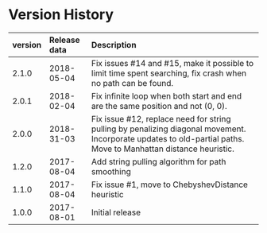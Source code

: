  # Version History
 
 |            version |     Release data | Description |
 |:------------------ |:---------|:----------|
 2.1.0 | 2018-05-04| Fix issues #14 and #15, make it possible to limit time spent searching, fix crash when no path can be found. |
 2.0.1 | 2018-02-04| Fix infinite loop when both start and end are the same position and not (0, 0). |
 2.0.0 | 2018-31-03| Fix issue #12, replace need for string pulling by penalizing diagonal movement. Incorporate updates to old-partial paths. Move to Manhattan distance heuristic. |
 1.2.0 | 2017-08-04| Add string pulling algorithm for path smoothing |
 1.1.0 | 2017-08-04| Fix issue #1, move to ChebyshevDistance heuristic |
 1.0.0 | 2017-08-01| Initial release |
